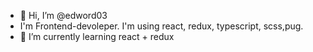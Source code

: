 - 👋 Hi, I’m @edword03
- I'm Frontend-devoleper. I'm using react, redux, typescript, scss,pug.
- 🌱 I’m currently learning react + redux


